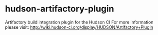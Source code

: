 hudson-artifactory-plugin
=========================

Artifactory build integration plugin for the Hudson CI
For more information please visit: http://wiki.hudson-ci.org/display/HUDSON/Artifactory+Plugin
